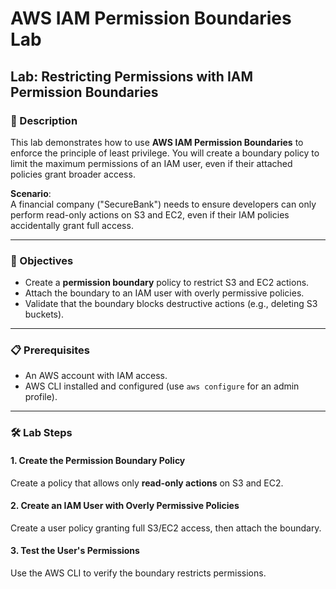 # AWS IAM Permission Boundaries Lab

## Lab: Restricting Permissions with IAM Permission Boundaries

### 📝 Description  
This lab demonstrates how to use **AWS IAM Permission Boundaries** to enforce the principle of least privilege. You will create a boundary policy to limit the maximum permissions of an IAM user, even if their attached policies grant broader access.  

**Scenario**:  
A financial company ("SecureBank") needs to ensure developers can only perform read-only actions on S3 and EC2, even if their IAM policies accidentally grant full access.  

---

### 🎯 Objectives  
- Create a **permission boundary** policy to restrict S3 and EC2 actions.  
- Attach the boundary to an IAM user with overly permissive policies.  
- Validate that the boundary blocks destructive actions (e.g., deleting S3 buckets).  

---

### 📋 Prerequisites  
- An AWS account with IAM access.  
- AWS CLI installed and configured (use `aws configure` for an admin profile).  

---

### 🛠️ Lab Steps  

#### 1. Create the Permission Boundary Policy  
Create a policy that allows only **read-only actions** on S3 and EC2.  

#### 2. Create an IAM User with Overly Permissive Policies
Create a user policy granting full S3/EC2 access, then attach the boundary.
#### 3. Test the User's Permissions
Use the AWS CLI to verify the boundary restricts permissions.



